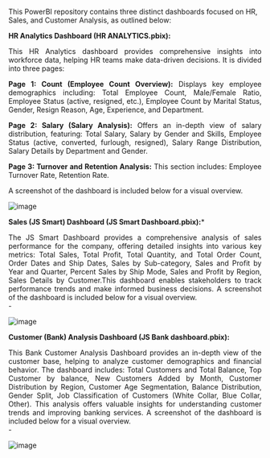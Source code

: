 This PowerBI repository contains three distinct dashboards focused on HR, Sales, and Customer Analysis, as outlined below:

**HR Analytics Dashboard (HR ANALYTICS.pbix):** 

<div align = "justify">
This HR Analytics dashboard provides comprehensive insights into workforce data, helping HR teams make data-driven decisions. It is divided into three pages:

**Page 1: Count (Employee Count Overview):**
Displays key employee demographics including: Total Employee Count, Male/Female Ratio, Employee Status (active, resigned, etc.), Employee Count by Marital Status, Gender, Resign Reason, Age, Experience, and Department.

**Page 2: Salary (Salary Analysis):**
Offers an in-depth view of salary distribution, featuring: Total Salary, Salary by Gender and Skills, Employee Status (active, converted, furlough, resigned), Salary Range Distribution, Salary Details by Department and Gender.

**Page 3: Turnover and Retention Analysis:**
This section includes: Employee Turnover Rate, Retention Rate.

A screenshot of the dashboard is included below for a visual overview.

![image](https://github.com/user-attachments/assets/2ea9fecd-ac1a-41a5-8668-6e8714cd0db2)
</div>

**Sales (JS Smart) Dashboard (JS Smart Dashboard.pbix):*** 

<div align = "justify">
The JS Smart Dashboard provides a comprehensive analysis of sales performance for the company, offering detailed insights into various key metrics:
Total Sales, Total Profit, Total Quantity, and Total Order Count, Order Dates and Ship Dates, Sales by Sub-category, Sales and Profit by Year and Quarter, Percent Sales by Ship Mode, Sales and Profit by Region, Sales Details by Customer.This dashboard enables stakeholders to track performance trends and make informed business decisions. A screenshot of the dashboard is included below for a visual overview. </div>
-

![image](https://github.com/user-attachments/assets/fc2b6b88-7a8d-4226-b882-21c575ba8874)


**Customer (Bank) Analysis Dashboard (JS Bank dashboard.pbix):**

<div align = "justify">
This Bank Customer Analysis Dashboard provides an in-depth view of the customer base, helping to analyze customer demographics and financial behavior. The dashboard includes:
Total Customers and Total Balance, Top Customer by balance, New Customers Added by Month, Customer Distribution by Region, Customer Age Segmentation, Balance Distribution, Gender Split, Job Classification of Customers (White Collar, Blue Collar, Other). This analysis offers valuable insights for understanding customer trends and improving banking services. A screenshot of the dashboard is included below for a visual overview. </div>
-

![image](https://github.com/user-attachments/assets/4dad8cac-84a9-4331-9bd3-330d475be96e)


